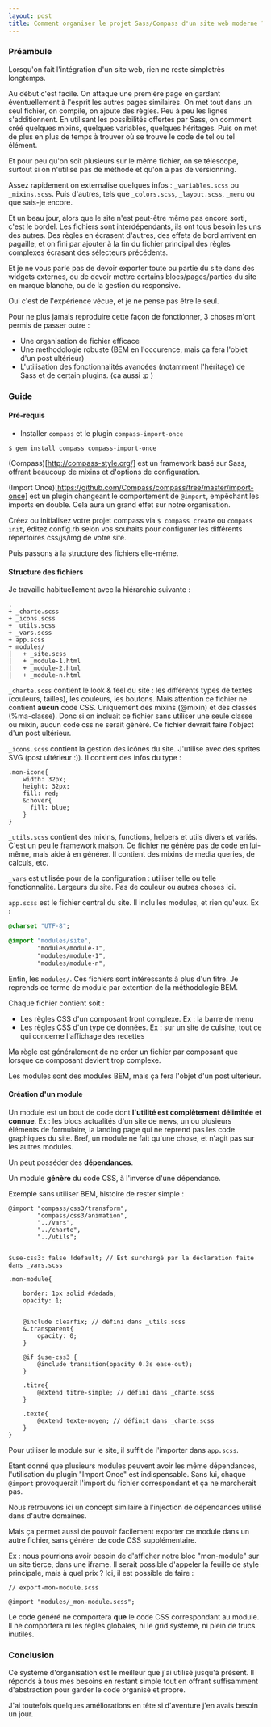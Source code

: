 ```yaml
---
layout: post
title: Comment organiser le projet Sass/Compass d'un site web moderne ?
---
```


### Préambule

Lorsqu'on fait l'intégration d'un site web, rien ne reste simpletrès longtemps.

Au début c'est facile. On attaque une première page en gardant éventuellement à l'esprit les autres pages similaires. On met tout dans un seul fichier, on compile, on ajoute des règles. Peu à peu les lignes s'additionnent. En utilisant les possibilités offertes par Sass, on comment créé quelques mixins, quelques variables, quelques héritages. Puis on met de plus en plus de temps à trouver où se trouve le code de tel ou tel élément.

Et pour peu qu'on soit plusieurs sur le même fichier, on se télescope, surtout si on n'utilise pas de méthode et qu'on a pas de versionning.

Assez rapidement on externalise quelques infos : ``_variables.scss`` ou ``_mixins.scss``. Puis d'autres, tels que ``_colors.scss``, ``_layout.scss``, ``_menu`` ou que sais-je encore.

Et un beau jour, alors que le site n'est peut-être même pas encore sorti, c'est le bordel. Les fichiers sont interdépendants, ils ont tous besoin les uns des autres. Des règles en écrasent d'autres, des effets de bord arrivent en pagaille, et on fini par ajouter à la fin du fichier principal des règles complexes écrasant des sélecteurs précédents.

Et je ne vous parle pas de devoir exporter toute ou partie du site dans des widgets externes, ou de devoir mettre certains blocs/pages/parties du site en marque blanche, ou de la gestion du responsive.

Oui c'est de l'expérience vécue, et je ne pense pas être le seul.

Pour ne plus jamais reproduire cette façon de fonctionner, 3 choses m'ont permis de passer outre :

- Une organisation de fichier efficace
- Une methodologie robuste (BEM en l'occurence, mais ça fera l'objet d'un post ultérieur)
- L'utilisation des fonctionnalités avancées (notamment l'héritage) de Sass et de certain plugins. (ça aussi :p )


### Guide


#### Pré-requis

- Installer ``compass`` et le plugin ``compass-import-once``

```$ gem install compass compass-import-once```
    

(Compass)[http://compass-style.org/] est un framework basé sur Sass, offrant beaucoup de mixins et d'options de configuration.

(Import Once)[https://github.com/Compass/compass/tree/master/import-once] est un plugin changeant le comportement de ``@import``, empêchant les imports en double. Cela aura un grand effet sur notre organisation.

Créez ou initialisez votre projet compass via ``$ compass create`` ou ``compass init``, éditez config.rb selon vos souhaits pour configurer les différents répertoires css/js/img de votre site.

Puis passons à la structure des fichiers elle-même.

#### Structure des fichiers

Je travaille habituellement avec la hiérarchie suivante :


```
.
+ _charte.scss
+ _icons.scss
+ _utils.scss
+ _vars.scss
+ app.scss
+ modules/
|   + _site.scss
|   + _module-1.html
|   + _module-2.html
|   + _module-n.html
```


``_charte.scss`` contient le look & feel du site : les différents types de textes (couleurs, tailles), les couleurs, les boutons. Mais attention ce fichier ne contient **aucun** code CSS. Uniquement des mixins (@mixin) et des classes (%ma-classe). Donc si on incluait ce fichier sans utiliser une seule classe ou mixin, aucun code css ne serait généré. Ce fichier devrait faire l'object d'un post ultérieur.

``_icons.scss`` contient la gestion des icônes du site. J'utilise avec des sprites SVG (post ultérieur :)). Il contient des infos du type :

```
.mon-icone{
    width: 32px;
    height: 32px;
    fill: red;
    &:hover{
      fill: blue;
    }
}
```

``_utils.scss`` contient des mixins, functions, helpers et utils divers et variés. C'est un peu le framework maison. Ce fichier ne génère pas de code en lui-même, mais aide à en générer. Il contient des mixins de media queries, de calculs, etc.

``_vars`` est utilisée pour de la configuration : utiliser telle ou telle fonctionnalité. Largeurs du site. Pas de couleur ou autres choses ici.

``app.scss`` est le fichier central du site. Il inclu les modules, et rien qu'eux. Ex : 


```sass
@charset "UTF-8";

@import "modules/site",
        "modules/module-1",
        "modules/module-1",
        "modules/module-n",

```

Enfin, les ``modules/``. Ces fichiers sont intéressants à plus d'un titre. Je reprends ce terme de module par extention de la méthodologie BEM.

Chaque fichier contient soit :

* Les règles CSS d'un composant front complexe. Ex : la barre de menu
* Les règles CSS d'un type de données. Ex : sur un site de cuisine, tout ce qui concerne l'affichage des recettes

Ma règle est généralement de ne créer un fichier par composant que lorsque ce composant devient trop complexe.

Les modules sont des modules BEM, mais ça fera l'objet d'un post ulterieur.

#### Création d'un module

Un module est un bout de code dont **l'utilité est complètement délimitée et connue**. Ex : les blocs actualités d'un site de news, un ou plusieurs éléments de formulaire, la landing page qui ne reprend pas les code graphiques du site. Bref, un module ne fait qu'une chose, et n'agit pas sur les autres modules.

Un peut posséder des **dépendances**.

Un module **génère** du code CSS, à l'inverse d'une dépendance.

Exemple sans utiliser BEM, histoire de rester simple :

```
@import "compass/css3/transform",
        "compass/css3/animation",
        "../vars",
        "../charte",
        "../utils";
        

$use-css3: false !default; // Est surchargé par la déclaration faite dans _vars.scss

.mon-module{

    border: 1px solid #dadada;
    opacity: 1;
    
    
    @include clearfix; // défini dans _utils.scss
    &.transparent{
        opacity: 0;
    }

    @if $use-css3 {
        @include transition(opacity 0.3s ease-out);
    }

    .titre{
        @extend titre-simple; // défini dans _charte.scss
    }
    
    .texte{
        @extend texte-moyen; // définit dans _charte.scss
    }
}
```

Pour utiliser le module sur le site, il suffit de l'importer dans ``app.scss``.

Etant donné que plusieurs modules peuvent avoir les même dépendances, l'utilisation du plugin "Import Once" est indispensable. Sans lui, chaque ``@import`` provoquerait l'import du fichier correspondant et ça ne marcherait pas.

Nous retrouvons ici un concept similaire à l'injection de dépendances utilisé dans d'autre domaines.

Mais ça permet aussi de pouvoir facilement exporter ce module dans un autre fichier, sans générer de code CSS supplémentaire.

Ex : nous pourrions avoir besoin de d'afficher notre bloc "mon-module" sur un site tierce, dans une iframe. Il serait possible d'appeler la feuille de style principale, mais à quel prix ? Ici, il est possible de faire :

```
// export-mon-module.scss

@import "modules/_mon-module.scss";

```

Le code généré ne comportera **que** le code CSS correspondant au module. Il ne comportera ni les règles globales, ni le grid systeme, ni plein de trucs inutiles.

### Conclusion

Ce système d'organisation est le meilleur que j'ai utilisé jusqu'à présent. Il réponds à tous mes besoins en restant simple tout en offrant suffisamment d'abstraction pour garder le code organisé et propre.

J'ai toutefois quelques améliorations en tête si d'aventure j'en avais besoin un jour.
